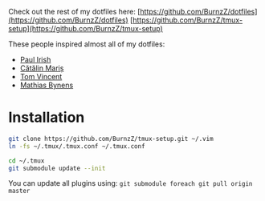 Check out the rest of my dotfiles here:
[https://github.com/BurnzZ/dotfiles](https://github.com/BurnzZ/dotfiles)
[https://github.com/BurnzZ/tmux-setup](https://github.com/BurnzZ/tmux-setup)

These people inspired almost all of my dotfiles:
* [Paul Irish](https://github.com/paulirish/dotfiles)
* [Cătălin Mariș](https://github.com/alrra/dotfiles)
* [Tom Vincent](https://github.com/tlvince/vim-config)
* [Mathias Bynens](https://github.com/mathiasbynens/dotfiles)

# Installation

```sh
git clone https://github.com/BurnzZ/tmux-setup.git ~/.vim
ln -fs ~/.tmux/.tmux.conf ~/.tmux.conf

cd ~/.tmux
git submodule update --init
```

You can update all plugins using:
`git submodule foreach git pull origin master`
